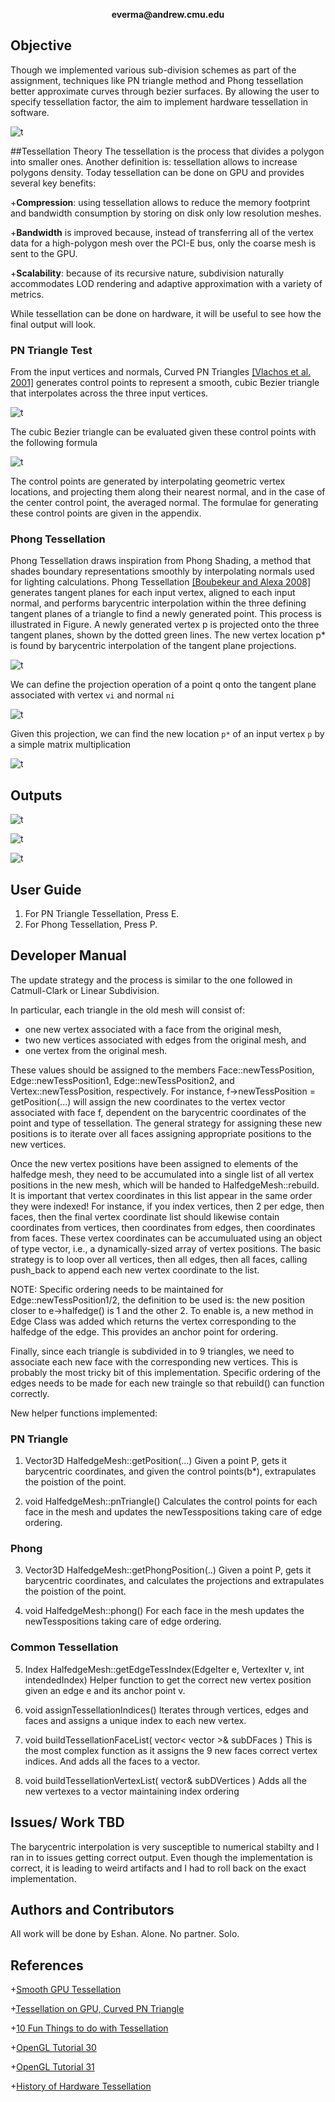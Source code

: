<p align="center">
  <b>everma@andrew.cmu.edu</b><br>
</p>

## Objective
Though we implemented various sub-division schemes as part of the assignment, techniques like PN triangle method and Phong tessellation better approximate curves through bezier surfaces. By allowing the user to specify tessellation factor, the aim to implement hardware tessellation in software.

![t](https://github.com/vermaeshan/Scotty3DTessellation/blob/master/images/mesh_black.jpg?raw=true)

##Tessellation Theory
The tessellation is the process that divides a polygon into smaller ones. Another definition is: tessellation allows to increase polygons density. Today tessellation can be done on GPU and provides several key benefits:

+**Compression**: using tessellation allows to reduce the memory footprint and bandwidth consumption by storing on disk only low resolution meshes.

+**Bandwidth** is improved because, instead of transferring all of the vertex data for a high-polygon mesh over the PCI-E bus, only the coarse mesh is sent to the GPU.

+**Scalability**: because of its recursive nature, subdivision naturally accommodates LOD rendering and adaptive approximation with a variety of metrics.

While tessellation can be done on hardware, it will be useful to see how the final output will look.

### PN Triangle Test
From the input vertices and normals, Curved PN Triangles [[Vlachos et al. 2001]](https://www.cise.ufl.edu/research/SurfLab/papers/00ati.pdf) generates
control points to represent a smooth, cubic Bezier triangle that interpolates across the three
input vertices.

![t](https://github.com/vermaeshan/Scotty3DTessellation/blob/master/images/pn.png?raw=true)

The cubic Bezier triangle can be evaluated given these control points with the following formula 

![t](https://github.com/vermaeshan/Scotty3DTessellation/blob/master/images/pn-eq.png?raw=true)

The control points are generated by interpolating geometric vertex locations, and projecting
them along their nearest normal, and in the case of the center control point, the averaged
normal. The formulae for generating these control points are given in the appendix.

### Phong Tessellation
Phong Tessellation draws inspiration from Phong Shading, a method that shades boundary
representations smoothly by interpolating normals used for lighting calculations. Phong
Tessellation [[Boubekeur and Alexa 2008]](http://perso.telecom-paristech.fr/~boubek/papers/PhongTessellation/PhongTessellation.pdf) generates tangent planes for each input vertex,
aligned to each input normal, and performs barycentric interpolation within the three defining
tangent planes of a triangle to find a newly generated point.
This process is illustrated in Figure. A newly generated vertex p is projected onto the three
tangent planes, shown by the dotted green lines. The new vertex location p* is found by
barycentric interpolation of the tangent plane projections.

![t](https://github.com/vermaeshan/Scotty3DTessellation/blob/master/images/phong.png?raw=true)

We can define the projection operation of a point q onto the tangent plane associated with
vertex `vi` and normal `ni`

![t](https://github.com/vermaeshan/Scotty3DTessellation/blob/master/images/phong-eq.png?raw=true)

Given this projection, we can find the new location `p*` of an input vertex `p` by a simple matrix
multiplication

![t](https://github.com/vermaeshan/Scotty3DTessellation/blob/master/images/phong-eq1.png?raw=true)

## Outputs

![t](https://github.com/vermaeshan/Scotty3DTessellation/blob/master/images/trigs.gif?raw=true)

![t](https://github.com/vermaeshan/Scotty3DTessellation/blob/master/images/torus.gif?raw=true)

![t](https://github.com/vermaeshan/Scotty3DTessellation/blob/master/images/grid.gif?raw=true)

## User Guide
1. For PN Triangle Tessellation, Press E.
2. For Phong Tessellation, Press P. 

## Developer Manual
The update strategy and the process is similar to the one followed in Catmull-Clark or Linear Subdivision.

In particular, each triangle in the old mesh will consist of:

* one new vertex associated with a face from the original mesh,
* two new vertices associated with edges from the original mesh, and
* one vertex from the original mesh.

These values should be assigned to the members Face::newTessPosition, Edge::newTessPosition1, Edge::newTessPosition2, and Vertex::newTessPosition, respectively. For instance, f->newTessPosition = getPosition(...) will assign the new coordinates to the vertex vector associated with face f, dependent on the barycentric coordinates of the point and type of tessellation. The general strategy for assigning these new positions is to iterate over all faces assigning appropriate positions to the new vertices. 

Once the new vertex positions have been assigned to elements of the halfedge mesh, they need to be accumulated into a single list of all vertex positions in the new mesh, which will be handed to HalfedgeMesh::rebuild. It is important that vertex coordinates in this list appear in the same order they were indexed! For instance, if you index vertices, then 2 per edge, then faces, then the final vertex coordinate list should likewise contain coordinates from vertices, then coordinates from edges, then coordinates from faces. These vertex coordinates can be accumuluated using an object of type vector<Vector3D>, i.e., a dynamically-sized array of vertex positions. The basic strategy is to loop over all vertices, then all edges, then all faces, calling push_back to append each new vertex coordinate to the list.

NOTE: Specific ordering needs to be maintained for Edge::newTessPosition1/2, the definition to be used is: the new position closer to e->halfedge() is 1 and the other 2. To enable is, a new method in Edge Class was added which returns the vertex corresponding to the halfedge of the edge. This provides an anchor point for ordering.

Finally, since each triangle is subdivided in to 9 triangles, we need to associate each new face with the corresponding new vertices. This is probably the most tricky bit of this implementation. Specific ordering of the edges needs to be made for each new traingle so that rebuild() can function correctly.

New helper functions implemented:

### PN Triangle
1. Vector3D HalfedgeMesh::getPosition(...)
Given a point P, gets it barycentric coordinates, and given the control points(b*), extrapulates the poistion of the point.

2. void HalfedgeMesh::pnTriangle()
Calculates the control points for each face in the mesh and updates the newTesspositions taking care of edge ordering.

### Phong
3. Vector3D HalfedgeMesh::getPhongPosition(..)
Given a point P, gets it barycentric coordinates, and calculates the projections and extrapulates the poistion of the point.

4. void HalfedgeMesh::phong()
For each face in the mesh updates the newTesspositions taking care of edge ordering.

### Common Tessellation
5. Index HalfedgeMesh::getEdgeTessIndex(EdgeIter e, VertexIter v, int intendedIndex)
Helper function to get the correct new vertex position given an edge e and its anchor point v.

6. void assignTessellationIndices()
Iterates through vertices, edges and faces and assigns a unique index to each new vertex.

7. void buildTessellationFaceList( vector< vector<Index> >& subDFaces )
This is the most complex function as it assigns the 9 new faces correct vertex indices. And adds all the faces to a vector.

8. void buildTessellationVertexList( vector<Vector3D>& subDVertices )
Adds all the new vertexes to a vector maintaining index ordering

## Issues/ Work TBD
The barycentric interpolation is very susceptible to numerical stabilty and I ran in to issues getting correct output. Even though the implementation is correct, it is leading to weird artifacts and I had to roll back on the exact implementation.

## Authors and Contributors
All work will be done by Eshan. Alone. No partner. Solo.

## References
+[Smooth GPU Tessellation](https://people.eecs.berkeley.edu/~sequin/CS284/PROJ_12/Brandon/Smooth%20GPU%20Tessellation.pdf)

+[Tessellation on GPU, Curved PN Triangle](http://onrendering.blogspot.com/2011/12/tessellation-on-gpu-curved-pn-triangles.html)

+[10 Fun Things to do with Tessellation](http://www.ludicon.com/castano/blog/2009/01/10-fun-things-to-do-with-tessellation/)

+[OpenGL Tutorial 30](http://ogldev.atspace.co.uk/www/tutorial30/tutorial30.html)

+[OpenGL Tutorial 31](http://ogldev.atspace.co.uk/www/tutorial31/tutorial31.html)

+[History of Hardware Tessellation](http://rastergrid.com/blog/2010/09/history-of-hardware-tessellation/)
